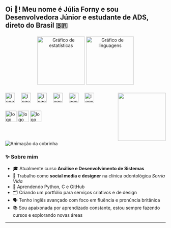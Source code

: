<h2 align="left">Oi 👋! Meu nome é Júlia Forny e sou Desenvolvedora Júnior e estudante de ADS, direto do Brasil 🇧🇷</h2>

###

<div align="center">
  <img src="https://github-readme-stats.vercel.app/api?username=seuusuario&hide_title=false&hide_rank=false&show_icons=true&include_all_commits=true&count_private=true&disable_animations=false&theme=dracula&locale=pt-br&hide_border=false" height="150" alt="Gráfico de estatísticas"  />
  <img src="https://github-readme-stats.vercel.app/api/top-langs?username=seuusuario&locale=pt-br&hide_title=false&layout=compact&card_width=320&langs_count=5&theme=dracula&hide_border=false" height="150" alt="Gráfico de linguagens"  />
</div>

###

<img align="right" height="150" src="https://i.imgflip.com/65efzo.gif"  />

###

<div align="left">
  <img src="https://cdn.jsdelivr.net/gh/devicons/devicon/icons/html5/html5-original.svg" height="30" alt="logo html5"  />
  <img width="12" />
  <img src="https://cdn.jsdelivr.net/gh/devicons/devicon/icons/css3/css3-original.svg" height="30" alt="logo css3"  />
  <img width="12" />
  <img src="https://cdn.jsdelivr.net/gh/devicons/devicon/icons/javascript/javascript-original.svg" height="30" alt="logo javascript"  />
  <img width="12" />
  <img src="https://cdn.jsdelivr.net/gh/devicons/devicon/icons/python/python-original.svg" height="30" alt="logo python"  />
  <img width="12" />
  <img src="https://cdn.jsdelivr.net/gh/devicons/devicon/icons/c/c-original.svg" height="30" alt="logo c"  />
  <img width="12" />
  <img src="https://cdn.jsdelivr.net/gh/devicons/devicon/icons/photoshop/photoshop-plain.svg" height="30" alt="logo photoshop"  />
</div>

###

<div align="left">
  <img src="https://img.shields.io/static/v1?message=Instagram&logo=instagram&label=&color=E4405F&logoColor=white&labelColor=&style=for-the-badge" height="35" alt="logo instagram" />
  <img src="https://img.shields.io/static/v1?message=LinkedIn&logo=linkedin&label=&color=0077B5&logoColor=white&labelColor=&style=for-the-badge" height="35" alt="logo linkedin" />
  <img src="https://img.shields.io/static/v1?message=Gmail&logo=gmail&label=&color=D14836&logoColor=white&labelColor=&style=for-the-badge" height="35" alt="logo gmail" />
</div>

###

<br clear="both">

<img src="https://raw.githubusercontent.com/maurodesouza/maurodesouza/output/snake.svg" alt="Animação da cobrinha" />

###

### ✨ Sobre mim

- 🎓 Atualmente curso **Análise e Desenvolvimento de Sistemas**  
- 💼 Trabalho como **social media e designer** na clínica odontológica *Sorria Vida*  
- 🧠 Aprendendo Python, C e GitHub  
- 🗂️ Criando um portfólio para serviços criativos e de design  
- 🗣️ Tenho inglês avançado com foco em fluência e pronúncia britânica  
- 📚 Sou apaixonada por aprendizado constante, estou sempre fazendo cursos e explorando novas áreas
---


